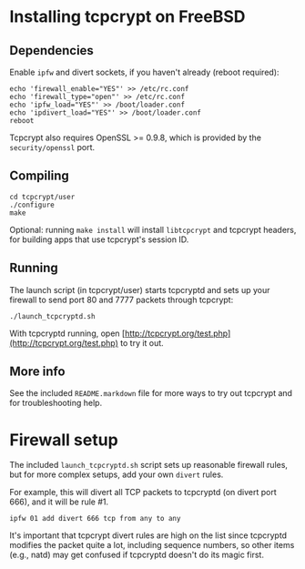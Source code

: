 Installing tcpcrypt on FreeBSD
==============================

Dependencies
------------

Enable `ipfw` and divert sockets, if you haven't already (reboot required):

    echo 'firewall_enable="YES"' >> /etc/rc.conf
    echo 'firewall_type="open"' >> /etc/rc.conf
    echo 'ipfw_load="YES"' >> /boot/loader.conf
    echo 'ipdivert_load="YES"' >> /boot/loader.conf
    reboot

Tcpcrypt also requires OpenSSL >= 0.9.8, which is provided by the
`security/openssl` port.


Compiling
---------

    cd tcpcrypt/user
    ./configure
    make

Optional: running `make install` will install `libtcpcrypt` and tcpcrypt
headers, for building apps that use tcpcrypt's session ID.

Running
-------

The launch script (in tcpcrypt/user) starts tcpcryptd and sets up your firewall
to send port 80 and 7777 packets through tcpcrypt:

    ./launch_tcpcryptd.sh

With tcpcryptd running, open
[http://tcpcrypt.org/test.php](http://tcpcrypt.org/test.php) to try it out.

More info
----------

See the included `README.markdown` file for more ways to try out tcpcrypt and
for troubleshooting help.


Firewall setup
==============

The included `launch_tcpcryptd.sh` script sets up reasonable firewall rules, but for more complex setups, add your own `divert` rules.

For example, this will divert all TCP packets to tcpcryptd (on divert port 666), and it will be rule #1.

    ipfw 01 add divert 666 tcp from any to any

It's important that tcpcrypt divert rules are high on the list since tcpcryptd
modifies the packet quite a lot, including sequence numbers, so other items
(e.g., natd) may get confused if tcpcryptd doesn't do its magic first.

